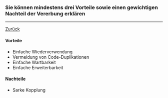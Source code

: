 ### Sie können mindestens drei Vorteile sowie einen gewichtigen Nachteil der Vererbung erklären
---

[Zurück](000oop.md)

#### Vorteile
* Einfache Wiederverwendung
* Vermeidung von Code-Duplikationen
* Einfache Wartbarkeit
* Einfache Erweiterbarkeit

#### Nachteile
* Sarke Kopplung 
